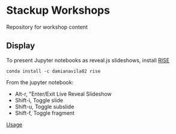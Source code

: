 # Stackup Workshops

Repository for workshop content

## Display

To present Jupyter notebooks as reveal.js slideshows, install [RISE](https://github.com/damianavila/RISE)

```
conda install -c damianavila82 rise
```

From the jupyter notebook:

* Alt-r, "Enter/Exit Live Reveal Slideshow
* Shift-i, Toggle slide
* Shift-u, Toggle subslide
* Shift-f, Toggle fragment

[Usage](https://github.com/damianavila/RISE/blob/master/doc/usage.md)